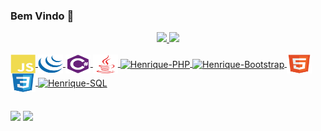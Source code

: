 ### Bem Vindo 👋

<div align="center">
  <a href="https://github.com/henriqueLGB">
  <img height="180em" src="https://github-readme-stats.vercel.app/api?username=henriqueLGB&show_icons=true&theme=dracula&include_all_commits=true&count_private=true"/>
  <img height="180em" src="https://github-readme-stats.vercel.app/api/top-langs/?username=henriqueLGB&layout=compact&langs_count=7&theme=dracula"/>
</div>
<div style="display: inline_block"><br>
  <img align="center" alt="Henrique-Js" height="30" width="40" src="https://raw.githubusercontent.com/devicons/devicon/master/icons/javascript/javascript-plain.svg">
  <img align="center" alt="Henrique-Jquery" height="30" width="40" src="https://raw.githubusercontent.com/devicons/devicon/master/icons/jquery/jquery-plain.svg">
  <img align="center" alt="Henrique-Csharp" height="30" width="40" src="https://raw.githubusercontent.com/devicons/devicon/master/icons/csharp/csharp-plain.svg">
  <img align="center" alt="Henrique-Java" height="30" width="40" src="https://raw.githubusercontent.com/devicons/devicon/master/icons/java/java-plain.svg">
  <img align="center" alt="Henrique-PHP" height="30" width="40" src="https://cdn.jsdelivr.net/gh/devicons/devicon/icons/php/php-original.svg" >
  <img align="center" alt="Henrique-Bootstrap" height="30" width="40" src="https://cdn.jsdelivr.net/gh/devicons/devicon/icons/bootstrap/bootstrap-plain-wordmark.svg" >
  <img align="center" alt="Henrique-HTML" height="30" width="40" src="https://raw.githubusercontent.com/devicons/devicon/master/icons/html5/html5-original.svg">
  <img align="center" alt="Henrique-CSS" height="30" width="40" src="https://raw.githubusercontent.com/devicons/devicon/master/icons/css3/css3-original.svg">
  <img align="center" alt="Henrique-SQL" height="30" width="40" src="https://cdn.jsdelivr.net/gh/devicons/devicon/icons/mysql/mysql-original-wordmark.svg" >
</div>
  
##
  
<div> 
 <a href="https://www.linkedin.com/in/henrique-lira-046739194/" target="_blank"><img src="https://img.shields.io/badge/-LinkedIn-%230077B5?style=for-the-badge&logo=linkedin&logoColor=white" target="_blank"></a> 
   <a href = "mailto:henriquelirabilla@outlook.com.br"><img src="https://img.shields.io/badge/-Gmail-%23333?style=for-the-badge&logo=gmail&logoColor=white" target="_blank"></a>
</div>
